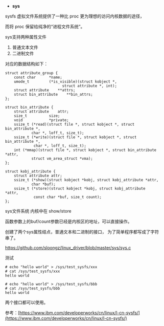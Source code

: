 
- **sys**

sysfs 虚拟文件系统提供了一种比 proc 更为理想的访问内核数据的途径，

而将 proc 保留给纯净的“进程文件系统”。

sys支持两种属性文件
1. 普通文本文件
2. 二进制文件

对应的数据结构如下：
```
struct attribute_group {
    const char      *name;
    umode_t         (*is_visible)(struct kobject *,
                          struct attribute *, int);
    struct attribute    **attrs;
    struct bin_attribute    **bin_attrs;
};

struct bin_attribute {
    struct attribute    attr;
    size_t          size;
    void            *private;
    ssize_t (*read)(struct file *, struct kobject *, struct bin_attribute *,
            char *, loff_t, size_t);
    ssize_t (*write)(struct file *, struct kobject *, struct bin_attribute *,
             char *, loff_t, size_t);
    int (*mmap)(struct file *, struct kobject *, struct bin_attribute *attr,
            struct vm_area_struct *vma);
};

struct kobj_attribute {
    struct attribute attr;
    ssize_t (*show)(struct kobject *kobj, struct kobj_attribute *attr,
            char *buf);
    ssize_t (*store)(struct kobject *kobj, struct kobj_attribute *attr,
             const char *buf, size_t count);
};
```
sys文件系统 内核中在 show/store 

函数参数上的buf/count参数已经是内核区的地址，可以直接操作。


创建了两个sys属性结点，普通文本和二进制的接口， 为了简单程序都写成了字符串了。

https://github.com/sloongz/linux_driver/blob/master/sys/sys.c

测试

```
# echo "hello world" > /sys/test_sysfs/xxx 
# cat /sys/test_sysfs/xxx 
hello world

# echo "hello world" > /sys/test_sysfs/bbb
# cat /sys/test_sysfs/bbb 
hello world

```
两个接口都可以使用。

参考：[https://www.ibm.com/developerworks/cn/linux/l-cn-sysfs/](https://www.ibm.com/developerworks/cn/linux/l-cn-sysfs/)